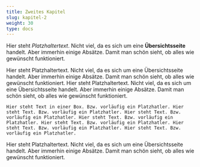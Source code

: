 ```yaml
---
title: Zweites Kapitel
slug: kapitel-2
weight: 30
type: docs
---
```


Hier steht _Platzhaltertext_. Nicht viel, da es sich um eine __Übersichtsseite__ handelt. Aber immerhin einige Absätze. Damit man schön sieht, ob alles wie gewünscht funktioniert. 

Hier steht Platzhaltertext. Nicht viel, da es sich um eine Übersichtsseite handelt. Aber immerhin einige Absätze. Damit man schön sieht, ob alles wie gewünscht funktioniert. Hier steht Platzhaltertext. Nicht viel, da es sich um eine Übersichtsseite handelt. Aber immerhin einige Absätze. Damit man schön sieht, ob alles wie gewünscht funktioniert. 

```
Hier steht Text in einer Box. Bzw. vorläufig ein Platzhatler. Hier steht Text. Bzw. vorläufig ein Platzhatler. Hier steht Text. Bzw. vorläufig ein Platzhatler. Hier steht Text. Bzw. vorläufig ein Platzhatler. Hier steht Text. Bzw. vorläufig ein Platzhatler. Hier steht Text. Bzw. vorläufig ein Platzhatler. Hier steht Text. Bzw. vorläufig ein Platzhatler. 
```

Hier steht Platzhaltertext. Nicht viel, da es sich um eine Übersichtsseite handelt. Aber immerhin einige Absätze. Damit man schön sieht, ob alles wie gewünscht funktioniert. 
